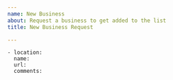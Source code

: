 ```yaml
---
name: New Business
about: Request a business to get added to the list
title: New Business Request

---
```


```
- location:
  name:
  url:
  comments:
```
